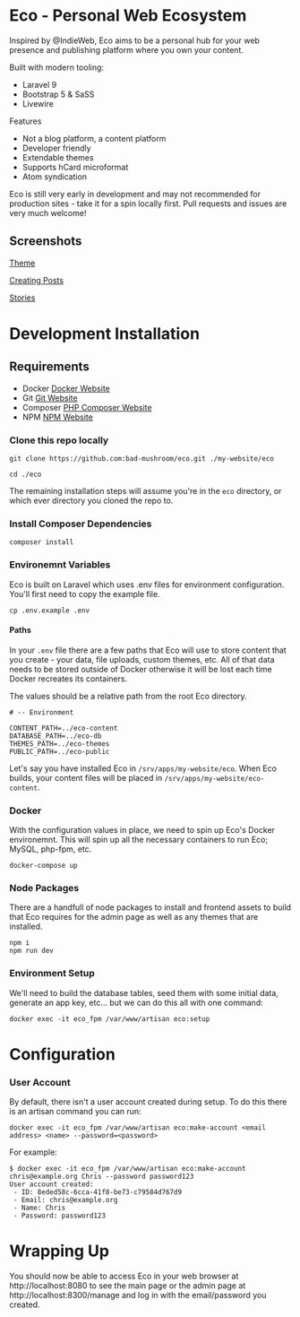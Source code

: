 # Eco - Personal Web Ecosystem

Inspired by @IndieWeb, Eco aims to be a personal hub for your web presence and publishing platform where you own your content.

Built with modern tooling:
- Laravel 9
- Bootstrap 5 & SaSS
- Livewire

Features
- Not a blog platform, a content platform
- Developer friendly
- Extendable themes
- Supports hCard microformat
- Atom syndication

Eco is still very early in development and may not recommended for production sites - take it for a spin locally first. Pull requests and issues are very much welcome!

## Screenshots

[Theme](https://github.com/bad-mushroom/eco/blob/main/docs/screenshots/default_theme.png?raw=true)

[Creating Posts](https://github.com/bad-mushroom/eco/blob/main/docs/screenshots/manage_create_post.png?raw=true)

[Stories](https://github.com/bad-mushroom/eco/blob/main/docs/screenshots/manage_stories.png?raw=true)

# Development Installation

## Requirements

* Docker [Docker Website](http://www.docker.com)
* Git [Git Website](https://git-scm.com/)
* Composer [PHP Composer Website](https://getcomposer.org/)
* NPM [NPM Website](https://www.npmjs.com/)

### Clone this repo locally

```
git clone https://github.com:bad-mushroom/eco.git ./my-website/eco

cd ./eco
```

The remaining installation steps will assume you're in the `eco` directory, or which ever directory you cloned the repo to.

### Install Composer Dependencies

```
composer install
```

### Environemnt Variables

Eco is built on Laravel which uses .env files for environment configuration. You'll first need to copy the example file.

```
cp .env.example .env
```

#### Paths

In your `.env` file there are a few paths that Eco will use to store content that you create - your data, file uploads, custom themes, etc. All of that data needs to be stored outside of Docker otherwise it will be lost each time Docker recreates its containers.

The values should be a relative path from the root Eco directory.

```
# -- Environment

CONTENT_PATH=../eco-content
DATABASE_PATH=../eco-db
THEMES_PATH=../eco-themes
PUBLIC_PATH=../eco-public
```

Let's say you have installed Eco in `/srv/apps/my-website/eco`. When Eco builds, your content files will be placed in `/srv/apps/my-website/eco-content`.

### Docker

With the configuration values in place, we need to spin up Eco's Docker environemnt. This will spin up all the necessary containers to run Eco; MySQL, php-fpm, etc.

```
docker-compose up
```

### Node Packages

There are a handfull of node packages to install and frontend assets to build that Eco requires for the admin page as well as any themes that are installed.

```
npm i
npm run dev
```

### Environment Setup

We'll need to build the database tables, seed them with some initial data, generate an app key, etc... but we can do this all with one command:

```
docker exec -it eco_fpm /var/www/artisan eco:setup
```

# Configuration

### User Account

By default, there isn't a user account created during setup. To do this there is an artisan command you can run:

```
docker exec -it eco_fpm /var/www/artisan eco:make-account <email address> <name> --password=<password>
```

For example:
```
$ docker exec -it eco_fpm /var/www/artisan eco:make-account chris@example.org Chris --password password123
User account created:
 - ID: 8eded58c-6cca-41f8-be73-c79584d767d9
 - Email: chris@example.org
 - Name: Chris
 - Password: password123
```

# Wrapping Up

You should now be able to access Eco in your web browser at http://localhost:8080 to see the main page or the admin page at http://localhost:8300/manage and log in with the email/password you created.
